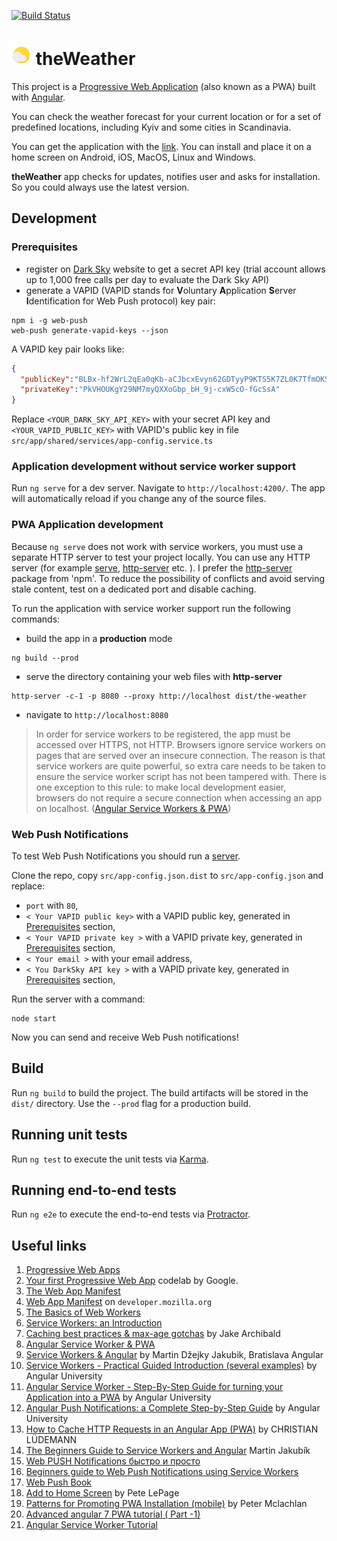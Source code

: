[![Build Status](https://travis-ci.com/nodm/the-weather.svg?branch=master)](https://travis-ci.com/nodm/the-weather)


# ![logo](src/assets/icons/icon-32x32.png) theWeather

This project is a [Progressive Web Application](https://en.wikipedia.org/wiki/Progressive_web_application) (also known as a PWA) built with [Angular](https://angular.io).

You can check the weather forecast for your current location or for a set of predefined locations, including Kyiv and some cities in Scandinavia.

You can get the application with the [link](https://nodm.github.io/the-weather). You can install and place it on a home screen on Android, iOS, MacOS, Linux and Windows.  

**theWeather** app checks for updates, notifies user and asks for installation. So you could always use the latest version.

## Development

### Prerequisites
* register on [Dark Sky](https://darksky.net/dev) website to get a secret API key (trial account allows up to 1,000 free calls per day to evaluate the Dark Sky API)
* generate a VAPID (VAPID stands for **V**oluntary **A**pplication **S**erver **I**dentification for Web Push protocol) key pair:
```shell script
npm i -g web-push
web-push generate-vapid-keys --json
```
A VAPID key pair looks like:
```json
{
  "publicKey":"BLBx-hf2WrL2qEa0qKb-aCJbcxEvyn62GDTyyP9KTS5K7ZL0K7TfmOKSPqp8vQF0DaG8hpSBknz_x3qf5F4iEFo",
  "privateKey":"PkVHOUKgY29NM7myQXXoGbp_bH_9j-cxW5cO-fGcSsA"
}
```

Replace `<YOUR_DARK_SKY_API_KEY>` with your secret API key and `<YOUR_VAPID_PUBLIC_KEY>` with VAPID's public key in file `src/app/shared/services/app-config.service.ts`

### Application development without service worker support
Run `ng serve` for a dev server. Navigate to `http://localhost:4200/`. The app will automatically reload if you change any of the source files.

### PWA Application development

Because `ng serve` does not work with service workers, you must use a separate HTTP server to test your project locally.
You can use any HTTP server (for example [serve](https://github.com/zeit/serve), [http-server](https://www.npmjs.com/package/http-server) etc. ).
I prefer the [http-server](https://www.npmjs.com/package/http-server) package from 'npm'. To reduce the possibility of
conflicts and avoid serving stale content, test on a dedicated port and disable caching.

To run the application with service worker support run the following commands:
* build the app in a **production** mode
```shell script
ng build --prod
```
* serve the directory containing your web files with **http-server**
```shell script
http-server -c-1 -p 8080 --proxy http://localhost dist/the-weather
```
* navigate to `http://localhost:8080`

>In order for service workers to be registered, the app must be accessed over HTTPS, not HTTP. Browsers ignore service workers on pages that are served over an
insecure connection. The reason is that service workers are quite powerful, so extra care needs to be taken to ensure the service worker script has not been tampered with.
There is one exception to this rule: to make local development easier, browsers do not require a secure connection when accessing an app on localhost.
([Angular Service Workers & PWA](https://angular.io/guide/service-worker-getting-started#serving-with-http-server))

### Web Push Notifications

To test Web Push Notifications you should run a [server](https://github.com/nodm/the-weather-service).

Clone the repo, copy `src/app-config.json.dist` to `src/app-config.json` and replace:
* `port` with `80`,
* `< Your VAPID public key>` with a VAPID public key, generated in [Prerequisites](#prerequisites) section,
* `< Your VAPID private key >`  with a VAPID private key, generated in [Prerequisites](#prerequisites) section,
* `< Your email >` with your email address,
* `< You DarkSky API key >` with a VAPID private key, generated in [Prerequisites](#prerequisites) section,

Run the server with a command:
```shell script
node start
```

Now you can send and receive Web Push notifications!

## Build

Run `ng build` to build the project. The build artifacts will be stored in the `dist/` directory. Use the `--prod` flag for a production build.

## Running unit tests

Run `ng test` to execute the unit tests via [Karma](https://karma-runner.github.io).

## Running end-to-end tests

Run `ng e2e` to execute the end-to-end tests via [Protractor](http://www.protractortest.org/).

## Useful links
1. [Progressive Web Apps](https://developers.google.com/web/progressive-web-apps/)
2. [Your first Progressive Web App](https://codelabs.developers.google.com/codelabs/your-first-pwapp/#0) codelab by Google.
3. [The Web App Manifest](https://developers.google.com/web/fundamentals/web-app-manifest)
4. [Web App Manifest](https://developer.mozilla.org/en-US/docs/Web/Manifest#Members) on `developer.mozilla.org`
5. [The Basics of Web Workers](https://www.html5rocks.com/en/tutorials/workers/basics/)
6. [Service Workers: an Introduction](https://developers.google.com/web/fundamentals/primers/service-workers)
7. [Caching best practices & max-age gotchas](https://jakearchibald.com/2016/caching-best-practices/) by Jake Archibald
8. [Angular Service Worker & PWA](https://angular.io/guide/service-worker-intro)
9. [Service Workers & Angular](https://medium.com/bratislava-angular/service-workers-angular-3c1551f0c203) by Martin Džejky Jakubik, Bratislava Angular
10. [Service Workers - Practical Guided Introduction (several examples)](https://blog.angular-university.io/service-workers/) by Angular University
11. [Angular Service Worker - Step-By-Step Guide for turning your Application into a PWA](https://blog.angular-university.io/angular-service-worker/) by Angular University
12. [Angular Push Notifications: a Complete Step-by-Step Guide](https://blog.angular-university.io/angular-push-notifications/) by Angular University
13. [How to Cache HTTP Requests in an Angular App (PWA)](https://christianlydemann.com/how-to-cache-http-requests-in-an-angular-pwa/) by CHRISTIAN LÜDEMANN
14. [The Beginners Guide to Service Workers and Angular](https://blog.ng-book.com/service-workers-and-angular/) Martin Jakubík
15. [Web PUSH Notifications быстро и просто](https://habr.com/ru/post/321924/)
16. [Beginners guide to Web Push Notifications using Service Workers](https://medium.com/izettle-engineering/beginners-guide-to-web-push-notifications-using-service-workers-cb3474a17679)
17. [Web Push Book](https://web-push-book.gauntface.com/)
18. [Add to Home Screen](https://developers.google.com/web/fundamentals/app-install-banners) by Pete LePage
19. [Patterns for Promoting PWA Installation (mobile)](https://developers.google.com/web/fundamentals/app-install-banners/promoting-install-mobile) by Peter Mclachlan
20. [Advanced angular 7 PWA tutorial ( Part -1)](https://www.youtube.com/watch?v=f26hgzyGdHM)
21. [Angular Service Worker Tutorial](https://www.youtube.com/watch?v=5YtNQJQu31Y)
